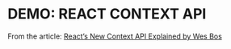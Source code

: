 # DEMO: REACT CONTEXT API

From the article: [React’s New Context API Explained by Wes Bos](https://wesbos.com/react-context/)